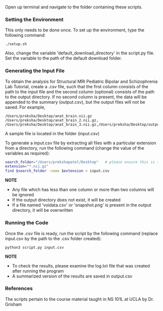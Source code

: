 Open up terminal and navigate to the folder containing these scripts.

### Setting the Environment

This only needs to be done once.
To set up the environment, type the following command:
```
./setup.sh
```
Also, change the variable 'default_download_directory' in the script.py file. Set the variable to the path of the default download folder.

### Generating the Input File

To obtain the analysis for Structural MRI Pediatric Bipolar and Schizophrenia Lab Tutorial, create a .csv file, such that the first column consists of the path to the input file and the second column (optional) consists of the path to the output directory. If no second column is present, the data will be appended to the summary (output.csv), but the output files will not be saved. For example,
```csv
/Users/preksha/Desktop/anat_brain.nii.gz
/Users/preksha/Desktop/anat_brain_2.nii.gz,
/Users/preksha/Desktop/anat_brain_3.nii.gz,/Users/preksha/Desktop/output/anat_brain_3
```
A sample file is located in the folder (input.csv)

To generate a input.csv file by extracting all files with a particular extension from a directory, run the following command (change the value of the variables as required):
```bash
search_folder="/Users/prekshapatel/Desktop"   # please ensure this is the absolute path
extension="*.nii.gz"
find $search_folder -name $extension > input.csv
```

**NOTE**
- Any file which has less than one column or more than two columns will be ignored
- If the output directory does not exist, it will be created
- If a file named 'voidata.csv' or 'snapshot.png' is present in the output directory, it will be overwritten

### Running the Code

Once the .csv file is ready, run the script by the following command (replace input.csv by the path to the .csv folder created):
```
python3 script.py input.csv
```

**NOTE**
- To check the results, please examine the log.txt file that was created after running the program
- A summarized version of the results are saved in output.csv

### References
The scripts pertain to the course material taught in NS 101L at UCLA by Dr. Grisham
